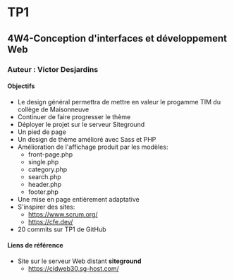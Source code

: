 # TP1
## 4W4-Conception d'interfaces et développement Web
### Auteur : Victor Desjardins

#### Objectifs
- Le design général permettra de mettre en valeur le progamme TIM du collège de Maisonneuve
- Continuer de faire progresser le thème
- Déployer le projet sur le serveur Siteground 
- Un pied de page
- Un design de thème amélioré avec Sass et PHP
- Amélioration de l'affichage produit par les modèles:
    - front-page.php
    - single.php
    - category.php
    - search.php
    - header.php
    - footer.php
- Une mise en page entièrement adaptative
- S'inspirer des sites:
    - https://www.scrum.org/
    - https://cfe.dev/
- 20 commits sur TP1 de GitHub


#### Liens de référence
- Site sur le serveur Web distant **siteground**
    - https://cidweb30.sg-host.com/
 
